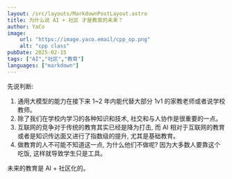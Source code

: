 ```yaml
---
layout: /src/layouts/MarkdownPostLayout.astro
title: 为什么说 AI + 社区 才是教育的未来？
author: YaCo
image:
    url: "https://image.yaco.email/cpp_op.png"
    alt: "cpp class"
pubDate: 2025-02-15
tags: ["AI","社区","教育"]
languages: ["markdown"]
---
```


先说判断: 
1. 通用大模型的能力在接下来 1~2 年内能代替大部分 1v1 的家教老师或者说学校教师。
2. 除了我们在学校内学习的各种知识和技术, 社交和与人协作是很重要的一点。
3. 互联网的竞争对于传统的教育其实已经是降为打击, 而 AI 相对于互联网的教育或者是知识传达面又进行了指数级的提升, 尤其是基础教育。
4. 做教育的人不可能不知道这一点, 为什么他们不做呢? 因为大多数人要靠这个吃饭, 这样就导致学生只是工具。

未来的教育是 AI + 社区化的。